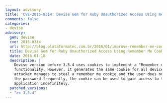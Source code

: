 ```yaml
---
layout: advisory
title: 'CVE-2015-8314: Devise Gem for Ruby Unauthorized Access Using Remember Me Cookie'
comments: false
categories:
- devise
advisory:
  gem: devise
  cve: 2015-8314
  url: http://blog.plataformatec.com.br/2016/01/improve-remember-me-cookie-expiration-in-devise/
  title: Devise Gem for Ruby Unauthorized Access Using Remember Me Cookie
  date: 2016-01-18
  description: |
    Devise version before 3.5.4 uses cookies to implement a "Remember me"
    functionality. However, it generates the same cookie for all devices. If an
    attacker manages to steal a remember me cookie and the user does not change
    the password frequently, the cookie can be used to gain access to the
    application indefinitely.
  patched_versions:
  - ">= 3.5.4"
---
```

